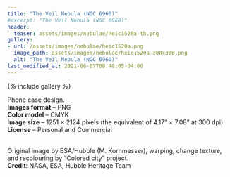 ```yaml
---
title: "The Veil Nebula (NGC 6960)"
#excerpt: "The Veil Nebula (NGC 6960)"
header:
  teaser: assets/images/nebulae/heic1520a-th.png
gallery:
- url: /assets/images/nebulae/heic1520a.png
  image_path: assets/images/nebulae/heic1520a-300x300.png
  alt: "The Veil Nebula (NGC 6960)"
last_modified_at: 2021-06-07T08:48:05-04:00
---
```


{% include gallery %}

Phone case design.<br/>
**Images format** – PNG<br/>
**Color model** – CMYK<br/>
**Image size** – 1251 × 2124 pixels (the equivalent of 4.17” × 7.08” at 300 dpi)<br/>
**License** – Personal and Commercial<br/><br/>

Original image by ESA/Hubble (M. Kornmesser), warping, change texture, and recolouring by “Colored city” project.<br/>
**Credit**: NASA, ESA, Hubble Heritage Team